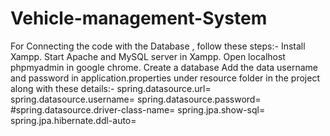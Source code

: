 # Vehicle-management-System
For Connecting the code with the Database , follow these steps:-
Install Xampp.
Start Apache and MySQL server in Xampp.
Open localhost phpmyadmin in google chrome.
Create a database
Add the data username and password in application.properties under resource folder in the project along with these details:-
spring.datasource.url=
spring.datasource.username=
spring.datasource.password=
#spring.datasource.driver-class-name=
spring.jpa.show-sql=
spring.jpa.hibernate.ddl-auto=
